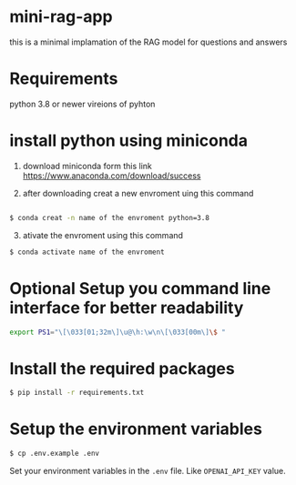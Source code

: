 # mini-rag-app

this is a minimal implamation of the RAG model for questions and answers 

# Requirements 
 python 3.8 or newer vireions of pyhton 

# install python using miniconda

1) download miniconda form this link https://www.anaconda.com/download/success

2) after downloading creat a new envroment uing this command 
```bash

$ conda creat -n name of the envroment python=3.8
```

3) ativate the envroment using this command 
```bash
$ conda activate name of the envroment
```

# Optional Setup you command line interface for better readability

```bash
export PS1="\[\033[01;32m\]\u@\h:\w\n\[\033[00m\]\$ "
```
# Install the required packages
```bash
$ pip install -r requirements.txt
```
# Setup the environment variables

```bash
$ cp .env.example .env
```

Set your environment variables in the `.env` file. Like `OPENAI_API_KEY` value.